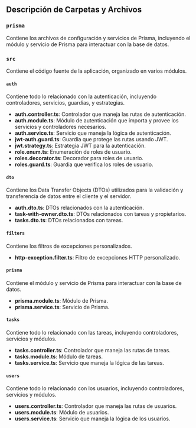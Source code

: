 ## Descripción de Carpetas y Archivos

### `prisma`
Contiene los archivos de configuración y servicios de Prisma, incluyendo el módulo y servicio de Prisma para interactuar con la base de datos.

### `src`
Contiene el código fuente de la aplicación, organizado en varios módulos.

#### `auth`
Contiene todo lo relacionado con la autenticación, incluyendo controladores, servicios, guardias, y estrategias.

- **auth.controller.ts**: Controlador que maneja las rutas de autenticación.
- **auth.module.ts**: Módulo de autenticación que importa y provee los servicios y controladores necesarios.
- **auth.service.ts**: Servicio que maneja la lógica de autenticación.
- **jwt-auth.guard.ts**: Guardia que protege las rutas usando JWT.
- **jwt.strategy.ts**: Estrategia JWT para la autenticación.
- **role.enum.ts**: Enumeración de roles de usuario.
- **roles.decorator.ts**: Decorador para roles de usuario.
- **roles.guard.ts**: Guardia que verifica los roles de usuario.

#### `dto`
Contiene los Data Transfer Objects (DTOs) utilizados para la validación y transferencia de datos entre el cliente y el servidor.

- **auth.dto.ts**: DTOs relacionados con la autenticación.
- **task-with-owner.dto.ts**: DTOs relacionados con tareas y propietarios.
- **tasks.dto.ts**: DTOs relacionados con tareas.

#### `filters`
Contiene los filtros de excepciones personalizados.

- **http-exception.filter.ts**: Filtro de excepciones HTTP personalizado.

#### `prisma`
Contiene el módulo y servicio de Prisma para interactuar con la base de datos.

- **prisma.module.ts**: Módulo de Prisma.
- **prisma.service.ts**: Servicio de Prisma.

#### `tasks`
Contiene todo lo relacionado con las tareas, incluyendo controladores, servicios y módulos.

- **tasks.controller.ts**: Controlador que maneja las rutas de tareas.
- **tasks.module.ts**: Módulo de tareas.
- **tasks.service.ts**: Servicio que maneja la lógica de las tareas.

#### `users`
Contiene todo lo relacionado con los usuarios, incluyendo controladores, servicios y módulos.

- **users.controller.ts**: Controlador que maneja las rutas de usuarios.
- **users.module.ts**: Módulo de usuarios.
- **users.service.ts**: Servicio que maneja la lógica de los usuarios.